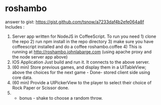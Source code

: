 roshambo
========

answer to gist: https://gist.github.com/tsnow/a7233daf4b2efe064a8f
Includes : 

1) Server app written for NodeJS in CoffeeScript. 
   To run you need 
        1) clone the repo
        2) run npm install in the repo directory 
	3) make sure you have coffeescript installed and do a coffee roshambo.coffee
	4) This is running at http://roshambo.johnlabarge.com (using apache proxy and the node server app above)
2) IOS Application
     Just build and run it. It connects to the above server. 
3) (60 min) Store previous games, and display them in a UITableView; above the choices for the next game - Done- stored client side using core data.
4) (60 min) Provide a UIPickerView to the player to select their choice of Rock Paper or Scissor done. 
5)  - bonus - shake to choose a random throw. 


